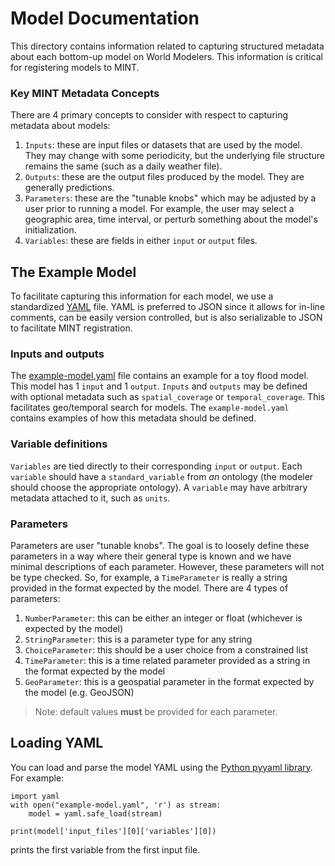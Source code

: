 # Model Documentation

This directory contains information related to capturing structured metadata about each bottom-up model on World Modelers. This information is critical for registering models to MINT.

### Key MINT Metadata Concepts

There are 4 primary concepts to consider with respect to capturing metadata about models:

1. `Inputs`: these are input files or datasets that are used by the model. They may change with some periodicity, but the underlying file structure remains the same (such as a daily weather file).
2. `Outputs`: these are the output files produced by the model. They are generally predictions.
3. `Parameters`: these are the "tunable knobs" which may be adjusted by a user prior to running a model. For example, the user may select a geographic area, time interval, or perturb something about the model's initialization.
4. `Variables`: these are fields in either `input` or `output` files.

## The Example Model

To facilitate capturing this information for each model, we use a standardized [YAML](https://yaml.org/) file. YAML is preferred to JSON since it allows for in-line comments, can be easily version controlled, but is also serializable to JSON to facilitate MINT registration. 

### Inputs and outputs

The [example-model.yaml](https://github.com/WorldModelers/ModelService/blob/master/Model-Docs/example-model.yaml) file contains an example for a toy flood model. This model has 1 `input` and 1 `output`. `Inputs` and `outputs` may be defined with optional metadata such as `spatial_coverage` or `temporal_coverage`. This facilitates geo/temporal search for models. The `example-model.yaml` contains examples of how this metadata should be defined.

### Variable definitions

`Variables` are tied directly to their corresponding `input` or `output`. Each `variable` should have a `standard_variable` from _an_ ontology (the modeler should choose the appropriate ontology).  A `variable` may have arbitrary metadata attached to it, such as `units`. 

### Parameters

Parameters are user "tunable knobs". The goal is to loosely define these parameters in a way where their general type is known and we have minimal descriptions of each parameter. However, these parameters will not be type checked. So, for example, a `TimeParameter` is really a string provided in the format expected by the model. There are 4 types of parameters:

1. `NumberParameter`: this can be either an integer or float (whichever is expected by the model)
2. `StringParameter`: this is a parameter type for any string
3. `ChoiceParameter`: this should be a user choice from a constrained list
4. `TimeParameter`: this is a time related parameter provided as a string in the format expected by the model
5. `GeoParameter`: this is a geospatial parameter in the format expected by the model (e.g. GeoJSON)

> Note: default values **must** be provided for each parameter.

## Loading YAML

You can load and parse the model YAML using the [Python pyyaml library](https://pyyaml.org/wiki/PyYAMLDocumentation). For example:

```
import yaml
with open("example-model.yaml", 'r') as stream:
    model = yaml.safe_load(stream)

print(model['input_files'][0]['variables'][0])
```

prints the first variable from the first input file.